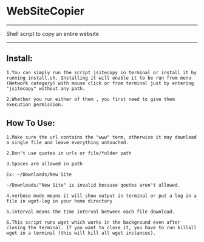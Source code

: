# WebSiteCopier
**************************************
Shell script to copy an entire website
**************************************

Install:
--------

    1.You can simply run the script jsitecopy in terminal or install it by running install.sh. Installing it will enable it to be run from menu (Network category) with mouse click or from terminal just by entering "jsitecopy" without any path.

    2.Whether you run either of them , you first need to give them execution permission.

How To Use:
-----------

    1.Make sure the url contains the "www" term, otherwise it may download a single file and leave everything untouched.

    2.Don't use quotes in urls or file/folder path

    3.Spaces are allowed in path

    Ex: ~/Downloads/New Site

    ~/Downloads/"New Site" is invalid because qoetes aren't allowed.

    4.verbose mode means it will show output in terminal or put a log in a file in wget-log in your home directory

    5.interval means the time interval between each file download.

    6.This script runs wget which works in the background even after closing the terminal. If you want to close it, you have to run killall wget in a terminal (this will kill all wget instances).



